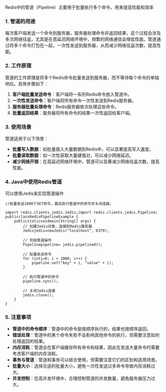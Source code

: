 Redis中的管道（Pipeline）主要用于批量执行多个命令，用来提高性能和效率
### 1. 管道的用途
每次客户端发送一个命令到服务器，服务器处理命令并返回结果，这个过程会涉及多次网络往返，尤其是在高延迟网络环境中，频繁的网络通信会降低性能。管道通过将多个命令打包在一起，一次性发送到服务器，从而减少网络往返次数，提高性能。
### 2. 工作原理
管道的工作原理是将多个Redis命令批量发送到服务器，而不等待每个命令的单独响应。具体步骤如下：

1. **客户端批量发送命令**：客户端将一系列Redis命令放入管道中。
2. **一次性发送命令**：客户端将所有命令一次性发送到Redis服务器。
3. **服务器批量处理命令**：Redis服务器依次处理这些命令。
4. **批量返回结果**：服务器将所有命令的结果一次性返回给客户端。
### 3. 使用场景
管道适用于以下场景：

- **批量写入数据**：如批量插入大量数据到Redis中，可以显著提高写入速度。
- **批量读取数据**：如一次性获取大量键值对，可以减少网络延迟。
- **减少网络开销**：在高延迟网络环境中，管道可以显著减少网络往返次数，提高性能。
### 4. Java中使用Redis管道
可以使用Jedis来实现管道操作
```
//批量发送1000个SET命令，最后执行管道中的命令并关闭连接。

import redis.clients.jedis.Jedis;import redis.clients.jedis.Pipeline;
publicclassRedisPipelineExample {
    publicstaticvoidmain(String[] args) {
        // 创建Jedis对象，连接到Redis服务器
        Jedisjedis=newJedis("localhost", 6379);

        // 开始管道操作
        Pipelinepipeline= jedis.pipelined();

        // 批量发送命令
        for (inti=0; i < 1000; i++) {
            pipeline.set("key" + i, "value" + i);
        }

        // 执行管道中的命令
        pipeline.sync();

        // 关闭Jedis连接
        jedis.close();
    }
}
```
### 5. 注意事项

- **管道中的命令顺序**：管道中的命令是按顺序执行的，结果也按顺序返回。
- **错误处理**：管道中的某个命令失败不会影响其他命令的执行，但需要注意如何处理返回的结果。
- **内存消耗**：管道会在客户端缓存所有命令和结果，因此在发送大量命令时需要考虑客户端的内存消耗。
- **事务与管道**：管道和事务可以结合使用，但需要注意它们的区别和适用场景。
- **批量大小**：选择合适的批量大小，避免一次性发送过多命令导致内存消耗过大。
- **并发控制**：在高并发环境中，合理控制管道的并发数量，避免服务器压力过大。
